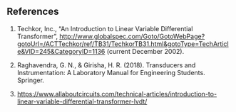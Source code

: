 ## References

1. Techkor, Inc., “An Introduction to Linear Variable Differential Transformer”, http://www.globalspec.com/Goto/GotoWebPage?gotoUrl=/ACTTechkor/ref/TB31/TechkorTB31.html&gotoType=TechArticle&VID=245&CategoryID=1136 (current December 2002).

2. Raghavendra, G. N., & Girisha, H. R. (2018). Transducers and Instrumentation: A Laboratory Manual for Engineering Students. Springer.

3. https://www.allaboutcircuits.com/technical-articles/introduction-to-linear-variable-differential-transformer-lvdt/

